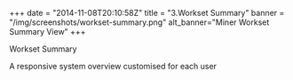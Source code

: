 +++
date = "2014-11-08T20:10:58Z"
title = "3.Workset Summary"
banner = "/img/screenshots/workset-summary.png"
alt_banner="Miner Workset Summary View"
+++

Workset Summary

<!--more-->

A responsive system overview customised for each user
